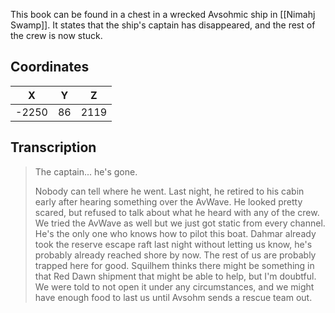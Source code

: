  

This book can be found in a chest in a wrecked Avsohmic ship in [[Nimahj Swamp]]. It states that the ship's captain has disappeared, and the rest of the crew is now stuck.

## Coordinates
| **X** | **Y** | **Z** |
| :---: | :---: | :---: |
| -2250 |  86   | 2119  |

## Transcription
> The captain... he's gone.
>
> Nobody can tell where he went. Last night, he retired to his cabin early after hearing something over the AvWave. He looked pretty scared, but refused to talk about what he heard with any of the crew. We tried the AvWave as well but we just got static from every channel. He's the only one who knows how to pilot this boat. Dahmar already took the reserve escape raft last night without letting us know, he's probably already reached shore by now. The rest of us are probably trapped here for good. Squilhem thinks there might be something in that Red Dawn shipment that might be able to help, but I'm doubtful. We were told to not open it under any circumstances, and we might have enough food to last us until Avsohm sends a rescue team out.

